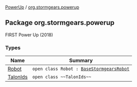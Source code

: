 [PowerUp](../index.md) / [org.stormgears.powerup](./index.md)

## Package org.stormgears.powerup

FIRST Power Up (2018)

### Types

| Name | Summary |
|---|---|
| [Robot](-robot/index.md) | `open class Robot : `[`BaseStormgearsRobot`](../org.stormgears.utils/-base-stormgears-robot/index.md) |
| [TalonIds](-talon-ids/index.md) | `open class ~~TalonIds~~` |
